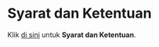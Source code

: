 # Syarat dan Ketentuan

Klik [di sini](https://terms.supersoccer.tv) untuk **Syarat dan Ketentuan**.

